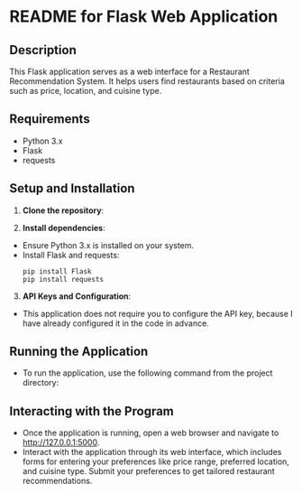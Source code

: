 # README for Flask Web Application

## Description
This Flask application serves as a web interface for a Restaurant Recommendation System. It helps users find restaurants based on criteria such as price, location, and cuisine type.

## Requirements
- Python 3.x
- Flask
- requests

## Setup and Installation
1. **Clone the repository**:

2. **Install dependencies**:
- Ensure Python 3.x is installed on your system.
- Install Flask and requests:
  ```
  pip install Flask 
  pip install requests
  ```

3. **API Keys and Configuration**:
-  This application does not require you to configure the API key, because I have already configured it in the code in advance.

## Running the Application
- To run the application, use the following command from the project directory:

## Interacting with the Program
- Once the application is running, open a web browser and navigate to http://127.0.0.1:5000.
- Interact with the application through its web interface, which includes forms for entering your preferences like price range, preferred location, and cuisine type. Submit your preferences to get tailored restaurant recommendations.